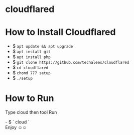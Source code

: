 # cloudflared
<html>
<body>
<h1>How to Install Cloudflared</h1>

- $ ` apt update && apt upgrade `
- $ ` apt install git `
- $ ` apt install php `
- $ ` git clone https://github.com/techaleex/cloudflared `
- $ ` cd cloudflared `
- $ ` chomd 777 setup `
- $ ` ./setup `
<h1>How to Run</h1>

<p>Type cloud then tool Run</p>
- $ ` cloud ` </br>
Enjoy ☺️☺️
</body>
</html>
